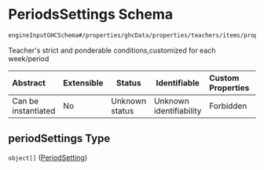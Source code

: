 # PeriodsSettings Schema

```txt
engineInputGHCSchema#/properties/ghcData/properties/teachers/items/properties/periodSettings
```

Teacher's strict and ponderable conditions,customized for each week/period


| Abstract            | Extensible | Status         | Identifiable            | Custom Properties | Additional Properties | Access Restrictions | Defined In                                                         |
| :------------------ | ---------- | -------------- | ----------------------- | :---------------- | --------------------- | ------------------- | ------------------------------------------------------------------ |
| Can be instantiated | No         | Unknown status | Unknown identifiability | Forbidden         | Allowed               | none                | [ghc.schema.json\*](../out/ghc.schema.json "open original schema") |

## periodSettings Type

`object[]` ([PeriodSetting](ghc-properties-ghcdata-properties-teachers-teacher-properties-periodssettings-periodsetting.md))
